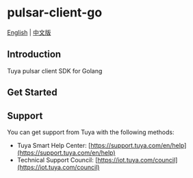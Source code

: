 # pulsar-client-go

[English](README.md) | [中文版](README_cn.md)

## Introduction

Tuya pulsar client SDK for Golang

## Get Started



## Support

You can get support from Tuya with the following methods:

- Tuya Smart Help Center: [https://support.tuya.com/en/help](https://support.tuya.com/en/help)
- Technical Support Council: [https://iot.tuya.com/council](https://iot.tuya.com/council)

